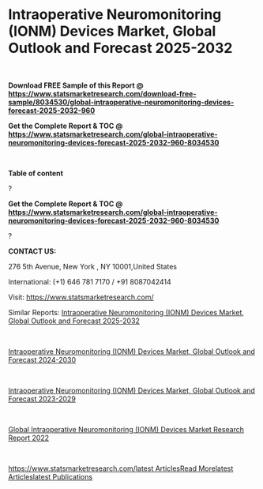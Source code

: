 <h1>Intraoperative Neuromonitoring (IONM) Devices Market, Global Outlook and Forecast 2025-2032</h1><br/><p><strong>Download FREE Sample of this Report @ <a href="https://www.statsmarketresearch.com/download-free-sample/8034530/global-intraoperative-neuromonitoring-devices-forecast-2025-2032-960">https://www.statsmarketresearch.com/download-free-sample/8034530/global-intraoperative-neuromonitoring-devices-forecast-2025-2032-960</a></strong></p>
 
 
 
 <div><b>Get the Complete Report & TOC @ <a href="https://www.statsmarketresearch.com/global-intraoperative-neuromonitoring-devices-forecast-2025-2032-960-8034530">https://www.statsmarketresearch.com/global-intraoperative-neuromonitoring-devices-forecast-2025-2032-960-8034530</a></b></div>
 
 
 
 <p><br />
 
 <b>Table of content</b></p>
 
 
 
 <p>? </p>
 
 
 
 <div><b>Get the Complete Report & TOC @ <a href="https://www.statsmarketresearch.com/global-intraoperative-neuromonitoring-devices-forecast-2025-2032-960-8034530">https://www.statsmarketresearch.com/global-intraoperative-neuromonitoring-devices-forecast-2025-2032-960-8034530</a></b></div>
 
 
 
 <p>? </p>
 
 
 
 <p><b>CONTACT US:</b><br />
 
 276 5th Avenue, New York , NY 10001,United States<br />
 
 International: (+1) 646 781 7170 / +91 8087042414<br />
 
 Visit: <a href="https://www.statsmarketresearch.com/">https://www.statsmarketresearch.com/</a><br />
 
 Similar Reports: <a href="https://www.statsmarketresearch.com/global-intraoperative-neuromonitoring-devices-forecast-2025-2032-960-8034530">Intraoperative Neuromonitoring (IONM) Devices Market, Global Outlook and Forecast 2025-2032 </a><br />
 
 <br />
 
 <a href="https://www.statsmarketresearch.com/global-intraoperative-neuromonitoring-devices-forecast-2025-2032-960-8034530">Intraoperative Neuromonitoring (IONM) Devices Market, Global Outlook and Forecast 2024-2030</a><br />
 
 <br />
 
 <a href="https://www.statsmarketresearch.com/global-intraoperative-neuromonitoring-devices-forecast-2025-2032-960-8034530">Intraoperative Neuromonitoring (IONM) Devices Market, Global Outlook and Forecast 2023-2029</a><br />
 
 <br />
 
 <a href="https://www.statsmarketresearch.com/global-intraoperative-neuromonitoring-devices-forecast-2025-2032-960-8034530">Global Intraoperative Neuromonitoring (IONM) Devices Market Research Report 2022</a><br />
 
 <br />
 
 <a href="https://gyeongbokgung.com">https://www.statsmarketresearch.com/</a><a href="https://hallyeomaritime.com">latest Articles</a><a href="https://jingwansa.com">Read More</a><a href="https://nguoiviet.jp/">latest Articles</a><a href="https://www.intelmarketresearch.com/">latest Publications</a></p>